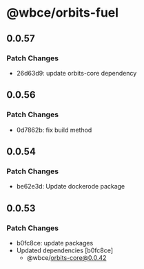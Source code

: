 # @wbce/orbits-fuel

## 0.0.57

### Patch Changes

- 26d63d9: update orbits-core dependency

## 0.0.56

### Patch Changes

- 0d7862b: fix build method

## 0.0.54

### Patch Changes

- be62e3d: Update dockerode package

## 0.0.53

### Patch Changes

- b0fc8ce: update packages
- Updated dependencies [b0fc8ce]
    - @wbce/orbits-core@0.0.42

